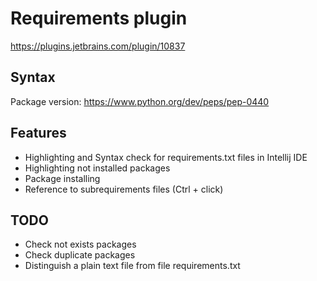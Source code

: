 # Requirements plugin

https://plugins.jetbrains.com/plugin/10837

## Syntax

Package version: https://www.python.org/dev/peps/pep-0440

## Features

* Highlighting and Syntax check for requirements.txt files in Intellij IDE
* Highlighting not installed packages
* Package installing
* Reference to subrequirements files (Ctrl + click)

## TODO

* Check not exists packages
* Check duplicate packages
* Distinguish a plain text file from file requirements.txt
